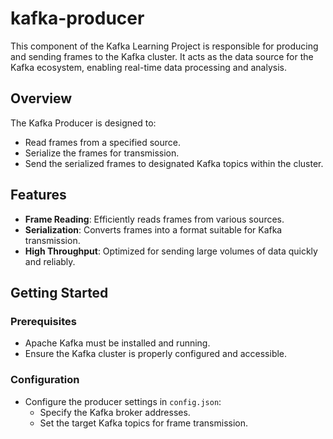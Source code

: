# kafka-producer


This component of the Kafka Learning Project is responsible for producing and sending frames to the Kafka cluster. It acts as the data source for the Kafka ecosystem, enabling real-time data processing and analysis.

## Overview

The Kafka Producer is designed to:

- Read frames from a specified source.
- Serialize the frames for transmission.
- Send the serialized frames to designated Kafka topics within the cluster.

## Features

- **Frame Reading**: Efficiently reads frames from various sources.
- **Serialization**: Converts frames into a format suitable for Kafka transmission.
- **High Throughput**: Optimized for sending large volumes of data quickly and reliably.

## Getting Started

### Prerequisites

- Apache Kafka must be installed and running.
- Ensure the Kafka cluster is properly configured and accessible.

### Configuration

- Configure the producer settings in `config.json`:
  - Specify the Kafka broker addresses.
  - Set the target Kafka topics for frame transmission.
